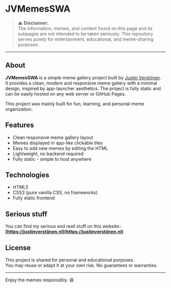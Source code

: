 # JVMemesSWA

> ⚠️ **Disclaimer:**  
> The information, memes, and content found on this page and its subpages are not intended to be taken seriously. This repository serves purely for entertainment, educational, and meme-sharing purposes.

---

## About

**JVMemesSWA** is a simple meme gallery project built by [Justin Verstijnen](https://github.com/JustinVerstijnen).  
It provides a clean, modern and responsive meme gallery with a minimal design, inspired by app-launcher aesthetics. The project is fully static and can be easily hosted on any web server or GitHub Pages.

This project was mainly built for fun, learning, and personal meme organization.

## Features

- Clean responsive meme gallery layout
- Memes displayed in app-like clickable tiles
- Easy to add new memes by editing the HTML
- Lightweight, no backend required
- Fully static - simple to host anywhere

## Technologies

- HTML5
- CSS3 (pure vanilla CSS, no frameworks)
- Fully static frontend

## Serious stuff

You can find my serious and reall stuff on this website::  
**[https://justinverstijnen.nl](https://justinverstijnen.nl)**  

## License

This project is shared for personal and educational purposes.  
You may reuse or adapt it at your own risk. No guarantees or warranties.

---

Enjoy the memes responsibly. 😄
